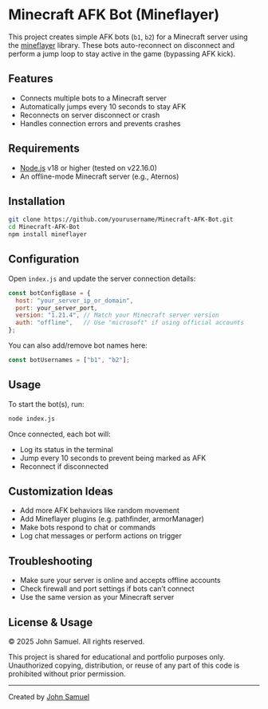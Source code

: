 # Minecraft AFK Bot (Mineflayer)

This project creates simple AFK bots (`b1`, `b2`) for a Minecraft server using the [mineflayer](https://github.com/PrismarineJS/mineflayer) library. These bots auto-reconnect on disconnect and perform a jump loop to stay active in the game (bypassing AFK kick).

## Features

- Connects multiple bots to a Minecraft server
- Automatically jumps every 10 seconds to stay AFK
- Reconnects on server disconnect or crash
- Handles connection errors and prevents crashes

## Requirements

- [Node.js](https://nodejs.org/) v18 or higher (tested on v22.16.0)
- An offline-mode Minecraft server (e.g., Aternos)

## Installation

```bash
git clone https://github.com/yourusername/Minecraft-AFK-Bot.git
cd Minecraft-AFK-Bot
npm install mineflayer
```

## Configuration

Open `index.js` and update the server connection details:

```js
const botConfigBase = {
  host: "your_server_ip_or_domain",
  port: your_server_port,
  version: "1.21.4", // Match your Minecraft server version
  auth: "offline",   // Use "microsoft" if using official accounts
};
```

You can also add/remove bot names here:

```js
const botUsernames = ["b1", "b2"];
```

## Usage

To start the bot(s), run:

```bash
node index.js
```

Once connected, each bot will:
- Log its status in the terminal
- Jump every 10 seconds to prevent being marked as AFK
- Reconnect if disconnected

## Customization Ideas

- Add more AFK behaviors like random movement
- Add Mineflayer plugins (e.g. pathfinder, armorManager)
- Make bots respond to chat or commands
- Log chat messages or perform actions on trigger

## Troubleshooting

- Make sure your server is online and accepts offline accounts
- Check firewall and port settings if bots can’t connect
- Use the same version as your Minecraft server

## License & Usage

© 2025 John Samuel. All rights reserved.

This project is shared for educational and portfolio purposes only.  
Unauthorized copying, distribution, or reuse of any part of this code is prohibited without prior permission.




---

Created by [John Samuel](https://github.com/johnsam-05)
